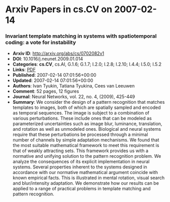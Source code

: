 # Arxiv Papers in cs.CV on 2007-02-14
### Invariant template matching in systems with spatiotemporal coding: a vote for instability
- **Arxiv ID**: http://arxiv.org/abs/cs/0702082v1
- **DOI**: 10.1016/j.neunet.2009.01.014
- **Categories**: **cs.CV**, cs.AI, G.1.6; G.1.7; I.2.0; I.2.8; I.2.10; I.4.4; I.5.0; I.5.2
- **Links**: [PDF](http://arxiv.org/pdf/cs/0702082v1)
- **Published**: 2007-02-14 07:01:56+00:00
- **Updated**: 2007-02-14 07:01:56+00:00
- **Authors**: Ivan Tyukin, Tatiana Tyukina, Cees van Leeuwen
- **Comment**: 52 pages, 12 figures
- **Journal**: Neural Networks, vol. 22, no. 4, (2009), 425-449
- **Summary**: We consider the design of a pattern recognition that matches templates to images, both of which are spatially sampled and encoded as temporal sequences. The image is subject to a combination of various perturbations. These include ones that can be modeled as parameterized uncertainties such as image blur, luminance, translation, and rotation as well as unmodeled ones. Biological and neural systems require that these perturbations be processed through a minimal number of channels by simple adaptation mechanisms. We found that the most suitable mathematical framework to meet this requirement is that of weakly attracting sets. This framework provides us with a normative and unifying solution to the pattern recognition problem. We analyze the consequences of its explicit implementation in neural systems. Several properties inherent to the systems designed in accordance with our normative mathematical argument coincide with known empirical facts. This is illustrated in mental rotation, visual search and blur/intensity adaptation. We demonstrate how our results can be applied to a range of practical problems in template matching and pattern recognition.



